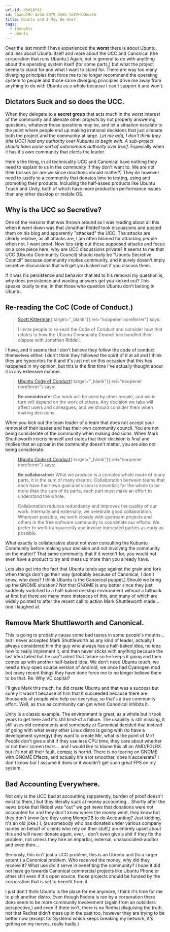 ```yaml
---
url-id: d5d18f42
id: 2badd78e-4a94-4075-80db-1d37e846eb1b
title: Ubuntu and I May Be Over
tags:
  - thoughts
  - ubuntu
---
```


Over the last month I have experienced the **worst** there is about Ubuntu, and less about Ubuntu itself and more about the UCC and Canonical (the corporation that runs Ubuntu.) Again, not in general to do with anything about the operating system itself (for some parts,) but what the project seems to stand for and what I want to stand for. There are way too many diverging principles that force me to no longer recommend the operating system to people and those same diverging principles drive me away from anything to do with Ubuntu as a whole because I can't support it and won't.

## Dictators Suck and so does the UCC.

When they delegate to a **secret group** that acts much in the _worst_ interest of the community and alienate other projects by not properly answering questions, whatever those questions may be, and let a situation escalate to the point where people end up making irrational decisions that just alienate both the project and the community at large. _Let me add, I don't think they (the UCC) had any authority over Kubuntu to begin with. A sub-project should have some sort of autonomous authority over itself._ Especially when it has it's own community that elects the leader.

Here's the thing, in all technicality UCC and Canonical have nothing they need to explain to us in the community if they don't want to. We are not their bosses (or are we since donations should matter?) They do however need to justify to a community that donates time to testing, using and promoting their products. Including the half-assed products like Ubuntu Touch and Unity, both of which have more production performance issues than any other desktop or mobile OS.

## Why is the UCC so Secretive?

One of the reasons that was thrown around as I was reading about all this when it went down was that Jonathan Riddell took discussions and posted them on his blog and apparently "attacked" the UCC. The attacks are clearly relative, as all attacks are, I am often blamed for attacking people when not. I want proof. Now lets strip out these supposed attacks and focus on a core piece here, why are UCC discussions private? It seems to me that UCC (Ubuntu Community Council) should really be "Ubuntu Secretive Council" because community implies community, and it surely doesn't imply secretive discussions that will get you kicked out if you discuss them.

If it was his persistence and behavior that led to his removal my question is, why does persistence and wanting answers get you kicked out? This speaks loudly to me, in that those who question Ubuntu don't belong in Ubuntu.

## Re-reading the CoC (Code of Conduct.)

> [Scott Kitterman][1]{:target="_blank"}{:rel="noopener noreferrer"} says:
>
> I invite people to re-read the Code of Conduct and consider how that relates to how the Ubuntu Community Council has handled their dispute with Jonathan Riddell.

I have, and it seems that I don't believe they follow the code of conduct themselves either. I don't think they followed the spirit of it at all and I think they are hypocrites for it and it's just not on this occasion that this has happened in my opinion, but this is the first time I've actually thought about it in any extensive manner.

> [Ubuntu Code of Conduct][2]{:target="_blank"}{:rel="noopener noreferrer"} says:
>
> **Be considerate:** Our work will be used by other people, and we in turn will depend on the work of others. Any decision we take will affect users and colleagues, and we should consider them when making decisions.

When you kick out the team leader of a team that does not accept your removal of their leader and has their own community council. You are not being considerate of the community when making decisions. When Mark Shuttleworth inserts himself and states that their decision is final and implies that an uproar in the community doesn't matter, you are also not being considerate.

> [Ubuntu Code of Conduct][2]{:target="_blank"}{:rel="noopener noreferrer"} says:
>
> **Be collaborative:** What we produce is a complex whole made of many parts, it is the sum of many dreams. Collaboration between teams that each have their own goal and vision is essential; for the whole to be more than the sum of its parts, each part must make an effort to understand the whole.
>
> Collaboration reduces redundancy and improves the quality of our work. Internally and externally, we celebrate good collaboration. Wherever possible, we work closely with upstream projects and others in the free software community to coordinate our efforts. We prefer to work transparently and involve interested parties as early as possible.

What exactly is collaborative about not even consulting the Kubuntu Community before making your decision and not involving the community on the matter? That same community that if it weren't for, you would not even have a product to try and mess up more than you already have.

Lets also get into the fact that Ubuntu tends ago against the grain and fork when things don't go their way (probably because of Canonical, I don't know, who does? I think Ubuntu is the Canonical puppet.) Should we bring up the GNOME situation? Not that GNOME is any better since they just suddenly switched to a half-baked desktop environment without a fallback at first but there are many more instances of this, and many of which are widely pointed to after the recent call to action Mark Shuttleworth made... one I laughed at.

## Remove Mark Shuttleworth and Canonical.

This is going to probably cause some bad tastes in some people's mouths... but I never accepted Mark Shuttleworth as any kind of leader, actually I always considered him the guy who always has a half-baked idea, no idea how to really implement it, and then never sticks with anything because the last idea failed but he can't admit that failure so he keeps it going and then comes up with another half-baked idea. We don't need Ubuntu touch, we need a truly open source version of Android, we once had Cyanogen mod but many recent things they have done force me to no longer believe them to be that. Re: Why VC capital?

I'll give Mark this much, he did create Ubuntu and that was a success but surely it wasn't because of him that it succeeded because there are thousands of people who help out everyday, so that's a true community effort. Well, as true as community can get when Canonical inhibits it.

Unity is a classic example. The environment is great, as a whole but it took years to get here and it's still kind-of a failure. The usability is still missing, it still uses old components and somebody at Canonical decided that instead of going with what every other Linux distro is going with (to have a development synergy) they want to create Mir, what is the point of Mir? People don't give a shit if they use less CPU time, they care about whether or not their screen tears... and I would like to blame this all on AMD/FGLRX but it's not all their fault, compiz is horrid. There is no tearing on GNOME with GNOME Effects, and actually it's a lot smoother, does it accelerate? I don't know but I assume it does or it wouldn't get such great FPS on my system.

## Bad Accounting Everywhere.

Not only is the UCC bad at accounting (apparently, burden of proof doesn't exist to them,) but they literally suck at money accounting... Shortly after the news broke that Riddel was "out" we get news that donations were not accounted for and they don't know where the money went, they know but they don't know (are they using MongoDB to do Accounting? Just kidding, it's an old joke.) I, (as somebody who has donated under various company names on behalf of clients who rely on their stuff,) am entirely upset about this and will never donate again, ever, I don't even give a shit if they fix the problem, not unless they hire an impartial, external, unassociated-auditor and even then...

Seriously, this isn't just a UCC problem, this is an Ubuntu and (to a larger extent,) a Canonical problem. Who received the money, why did they receive it? What use did it serve in benefiting the community? I hope it did not have go towards Canonical commercial projects like Ubuntu Phone or other shit even if it's open source, those projects should be funded by the corporation that is set to benefit from it.

I just don't think Ubuntu is the place for me anymore, I think it's time for me to pick another distro. Even though Fedora is ran by a corporation there does seem to be more community involvement (again from an outsiders perspective,) and even if there isn't, there is no Redhat disguising the truth, not that Redhat didn't mess up in the past too, however they are trying to be better now (except for Systemd which keeps breaking my network, it's getting on my nerves, really badly.)

[1]: https://skitterman.wordpress.com/2015/05/26/i-think-i-may-be-done
[2]: http://www.ubuntu.com/about/about-ubuntu/conduct
